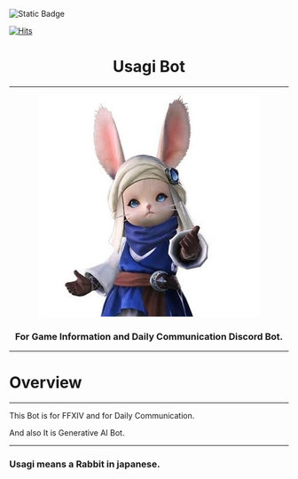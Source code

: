 ![Static Badge](https://img.shields.io/badge/python-3.10-blue)

[![Hits](https://hits.seeyoufarm.com/api/count/incr/badge.svg?url=https%3A%2F%2Fgithub.com%2Fwhitekun91%2FUsagiBot&count_bg=%2379C83D&title_bg=%23555555&icon=&icon_color=%23E7E7E7&title=hits&edge_flat=false)](https://hits.seeyoufarm.com)


# <center> Usagi Bot </center>


------------


<p align="center">
<img src="https://raw.githubusercontent.com/whitekun91/UsagiBot/master/docs/logo/usagi.jpg">
</p>

### <center> For Game Information and Daily Communication Discord Bot. </center>


------------


# Overview


------------


This Bot is for FFXIV and for Daily Communication.


And also It is Generative AI Bot.


------------


### Usagi means a Rabbit in japanese.


